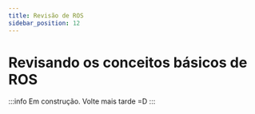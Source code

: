 ```yaml
---
title: Revisão de ROS
sidebar_position: 12
---
```


# Revisando os conceitos básicos de ROS
:::info
Em construção. Volte mais tarde =D 
:::

## 

